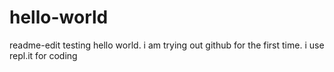 # hello-world


readme-edit
testing
hello world. i am trying out github for the first time. i use repl.it for coding
